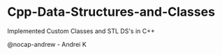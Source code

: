 # Cpp-Data-Structures-and-Classes

Implemented Custom Classes and STL DS's in C++

@nocap-andrew - Andrei K
